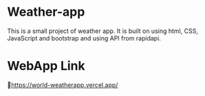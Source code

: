 # Weather-app
This is a small project of weather app. It is built on using html, CSS, JavaScript and bootstrap and using API from rapidapi.

# WebApp Link
🔗https://world-weatherapp.vercel.app/
